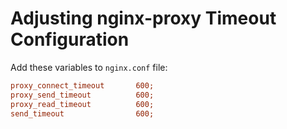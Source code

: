 # Adjusting nginx-proxy Timeout Configuration



Add these variables to `nginx.conf` file:



```ini
proxy_connect_timeout       600;
proxy_send_timeout          600;
proxy_read_timeout          600;
send_timeout                600;
```

